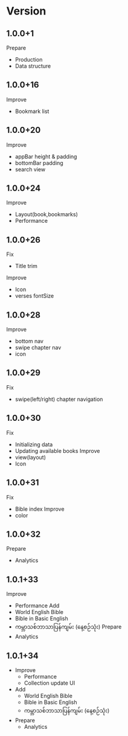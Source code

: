 # Version

## 1.0.0+1

Prepare

- Production
- Data structure

## 1.0.0+16

Improve

- Bookmark list

## 1.0.0+20

Improve

- appBar height & padding
- bottomBar padding
- search view

## 1.0.0+24

Improve

- Layout(book,bookmarks)
- Performance

## 1.0.0+26

Fix

- Title trim

Improve

- Icon
- verses fontSize

## 1.0.0+28

Improve

- bottom nav
- swipe chapter nav
- icon

## 1.0.0+29

Fix

- swipe(left/right) chapter navigation

## 1.0.0+30

Fix

- Initializing data
- Updating available books
Improve
- view(layout)
- Icon

## 1.0.0+31

Fix

- Bible index
Improve
- color

## 1.0.0+32

Prepare

- Analytics

## 1.0.1+33

Improve

- Performance
Add
- World English Bible
- Bible in Basic English
- ကမ္ဘာသစ်ဘာသာပြန်ကျမ်း (နေ့စဉ်သုံး)
Prepare
- Analytics

## 1.0.1+34

- Improve
  - Performance
  - Collection update UI
- Add
  - World English Bible
  - Bible in Basic English
  - ကမ္ဘာသစ်ဘာသာပြန်ကျမ်း (နေ့စဉ်သုံး)
- Prepare
  - Analytics
